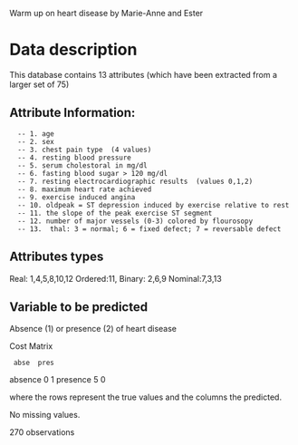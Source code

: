   Warm up on heart disease by Marie-Anne and Ester
  

# Data description
This database contains 13 attributes (which have been extracted from
a larger set of 75)     

## Attribute Information:
      -- 1. age       
      -- 2. sex       
      -- 3. chest pain type  (4 values)       
      -- 4. resting blood pressure  
      -- 5. serum cholestoral in mg/dl      
      -- 6. fasting blood sugar > 120 mg/dl       
      -- 7. resting electrocardiographic results  (values 0,1,2) 
      -- 8. maximum heart rate achieved  
      -- 9. exercise induced angina    
      -- 10. oldpeak = ST depression induced by exercise relative to rest   
      -- 11. the slope of the peak exercise ST segment     
      -- 12. number of major vessels (0-3) colored by flourosopy        
      -- 13.  thal: 3 = normal; 6 = fixed defect; 7 = reversable defect     

## Attributes types

Real: 1,4,5,8,10,12
Ordered:11,
Binary: 2,6,9
Nominal:7,3,13

## Variable to be predicted

Absence (1) or presence (2) of heart disease

Cost Matrix

	 abse  pres
absence	  0	1
presence  5	0

where the rows represent the true values and the columns the predicted.

No missing values.

270 observations
